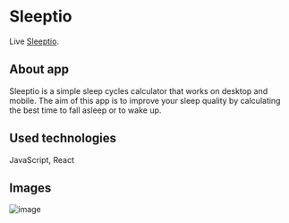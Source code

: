 # Sleeptio

Live [Sleeptio](https://sleeptio.web.app/).

## About app

Sleeptio is a simple sleep cycles calculator that works on desktop and mobile. The aim of this app is to improve your sleep quality by calculating the best time to fall asleep or to wake up.

## Used technologies

JavaScript, React

## Images

![image](https://user-images.githubusercontent.com/77857948/133075936-9d888057-c72d-481b-86ca-bf16be6446c3.png)

